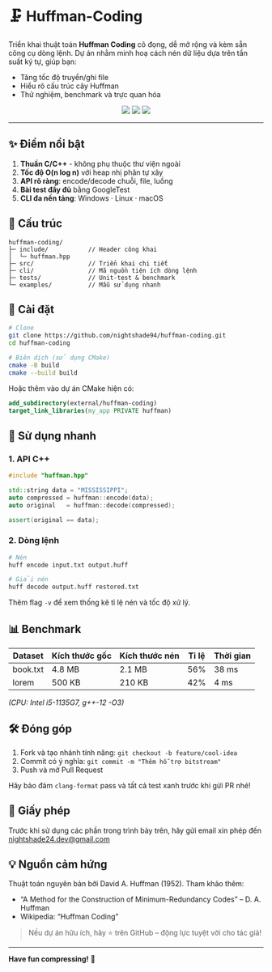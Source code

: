 
# 🗜️ Huffman-Coding
Triển khai thuật toán **Huffman Coding** cô đọng, dễ mở rộng và kèm sẵn công cụ dòng lệnh. Dự án nhằm minh hoạ cách nén dữ liệu dựa trên tần suất ký tự, giúp bạn:
* Tăng tốc độ truyền/ghi file  
* Hiểu rõ cấu trúc cây Huffman  
* Thử nghiệm, benchmark và trực quan hóa

<p align="center">
  <img src="https://img.shields.io/github/languages/top/nightshade94/huffman-coding?color=%2318b4f5"/>
  <img src="https://img.shields.io/github/license/nightshade94/huffman-coding"/>
  <img src="https://img.shields.io/github/stars/nightshade94/huffman-coding?style=social"/>
</p>

---

## ✨ Điểm nổi bật
1. **Thuần C/C++** - không phụ thuộc thư viện ngoài  
2. **Tốc độ O(n log n)** với heap nhị phân tự xây  
3. **API rõ ràng**: encode/decode chuỗi, file, luồng  
4. **Bài test đầy đủ** bằng GoogleTest  
5. **CLI đa nền tảng**: Windows · Linux · macOS  

## 📂 Cấu trúc
```
huffman-coding/
├─ include/           // Header công khai
│  └─ huffman.hpp
├─ src/               // Triển khai chi tiết
├─ cli/               // Mã nguồn tiện ích dòng lệnh
├─ tests/             // Unit-test & benchmark
└─ examples/          // Mẫu sử dụng nhanh
```

## 🚀 Cài đặt
```bash
# Clone
git clone https://github.com/nightshade94/huffman-coding.git
cd huffman-coding

# Biên dịch (sử dụng CMake)
cmake -B build
cmake --build build
```

Hoặc thêm vào dự án CMake hiện có:
```cmake
add_subdirectory(external/huffman-coding)
target_link_libraries(my_app PRIVATE huffman)
```

## 🔧 Sử dụng nhanh

### 1. API C++
```cpp
#include "huffman.hpp"

std::string data = "MISSISSIPPI";
auto compressed = huffman::encode(data);
auto original   = huffman::decode(compressed);

assert(original == data);
```

### 2. Dòng lệnh
```bash
# Nén
huff encode input.txt output.huff

# Giải nén
huff decode output.huff restored.txt
```

Thêm flag `-v` để xem thống kê tỉ lệ nén và tốc độ xử lý.

## 📊 Benchmark
| Dataset | Kích thước gốc | Kích thước nén | Tỉ lệ | Thời gian |
|---------|----------------|----------------|--------|-----------|
| book.txt| 4.8 MB         | 2.1 MB         | 56%    | 38 ms     |
| lorem   | 500 KB         | 210 KB         | 42%    | 4 ms      |

*(CPU: Intel i5-1135G7, g++-12 -O3)*

## 🛠️ Đóng góp
1. Fork và tạo nhánh tính năng: `git checkout -b feature/cool-idea`
2. Commit có ý nghĩa: `git commit -m "Thêm hỗ trợ bitstream"`  
3. Push và mở Pull Request  

Hãy bảo đảm `clang-format` pass và tất cả test xanh trước khi gửi PR nhé!

## 📜 Giấy phép
Trước khi sử dụng các phần trong trình bày trên, hãy gửi email xin phép đến nightshade24.dev@gmail.com

## 💡 Nguồn cảm hứng
Thuật toán nguyên bản bởi David A. Huffman (1952). Tham khảo thêm:
* “A Method for the Construction of Minimum-Redundancy Codes” – D. A. Huffman  
* Wikipedia: “Huffman Coding”

> Nếu dự án hữu ích, hãy ⭐ trên GitHub – động lực tuyệt vời cho tác giả!

---

**Have fun compressing!** 🥳
